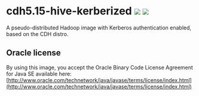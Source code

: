 # cdh5.15-hive-kerberized [![][layers-badge]][layers-link] [![][version-badge]][dockerhub-link]
           
[layers-badge]: https://images.microbadger.com/badges/image/prestodb/cdh5.15-hive-kerberized.svg
[layers-link]: https://microbadger.com/images/prestodb/cdh5.15-hive-kerberized
[version-badge]: https://images.microbadger.com/badges/version/prestodb/cdh5.15-hive-kerberized.svg
[dockerhub-link]: https://hub.docker.com/r/prestodb/cdh5.15-hive-kerberized

A pseudo-distributed Hadoop image with Kerberos authentication enabled, based on the CDH distro.

## Oracle license

By using this image, you accept the Oracle Binary Code License Agreement for Java SE available here:
[http://www.oracle.com/technetwork/java/javase/terms/license/index.html](http://www.oracle.com/technetwork/java/javase/terms/license/index.html)
